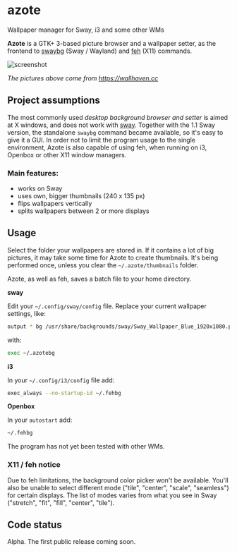 # azote
Wallpaper manager for Sway, i3 and some other WMs

**Azote** is a GTK+ 3-based picture browser and a wallpaper setter, as the frontend to [swaybg](https://github.com/swaywm/swaybg) 
(Sway / Wayland) and [feh](https://feh.finalrewind.org) (X11) commands.

![screenshot](http://nwg.pl/Lychee/uploads/big/221525787069b71288ae49718f772b33.png)

*The pictures above come from https://wallhaven.cc*

## Project assumptions

The most commonly used *desktop background browser and setter* is aimed at X windows, and does not work with [sway](https://swaywm.org). 
Together with the 1.1 Sway version, the standalone `swaybg` command became available, so it's easy to give it a GUI. 
In order not to limit the program usage to the single environment, Azote is also capable of using feh, 
when running on i3, Openbox or other X11 window managers.

### Main features:

- works on Sway
- uses own, bigger thumbnails (240 x 135 px)
- flips wallpapers vertically
- splits wallpapers between 2 or more displays

## Usage

Select the folder your wallpapers are stored in. If it contains a lot of big pictures, it may take some time for
Azote to create thumbnails. It's being performed once, unless you clear the `~/.azote/thumbnails` folder.

Azote, as well as feh, saves a batch file to your home directory.

**sway**

Edit your `~/.config/sway/config` file. Replace your current wallpaper settings, like:

```bash
output * bg /usr/share/backgrounds/sway/Sway_Wallpaper_Blue_1920x1080.png fill
```

with:

```bash
exec ~/.azotebg
```

**i3**

In your `~/.config/i3/config` file add:

```bash
exec_always --no-startup-id ~/.fehbg
```

**Openbox**

In your `autostart` add:

```bash
~/.fehbg
```

The program has not yet been tested with other WMs.

### X11 / feh notice

Due to feh limitations, the background color picker won't be available. You'll also be unable to select different mode 
("tile", "center", "scale", "seamless") for certain displays. The list of modes varies from what you see in Sway 
("stretch", "fit", "fill", "center", "tile").

## Code status

Alpha. The first public release coming soon.